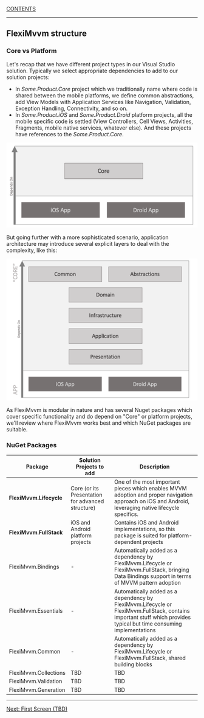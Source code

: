 [CONTENTS](index.md)

---

## FlexiMvvm structure

### Core vs Platform

Let's recap that we have different project types in our Visual Studio solution.
Typically we select appropriate dependencies to add to our solution projects:
- In *Some.Product.Core* project which we traditionally name where code is shared between the mobile platforms, we define common abstractions, add View Models with Application Services like Navigation, Validation, Exception Handling, Connectivity, and so on.
- In *Some.Product.iOS* and *Some.Product.Droid* platform projects, all the mobile specific code is settled (View Controllers, Cell Views, Activities, Fragments, mobile native services, whatever else). And these projects have references to the *Some.Product.Core*.

![Simple projects structure](images/001-Intro-001-Projects-Simple.png)

But going further with a more sophisticated scenario, application architecture may introduce several explicit layers to deal with the complexity, like this:

![Advanced projects structure](images/001-Intro-002-Projects-Domain.png)

As FlexiMvvm is modular in nature and has several Nuget packages which cover specific functionality and do depend on "Core" or platform projects, we'll review where FlexiMvvm works best and which NuGet packages are suitable.

### NuGet Packages

| Package | Solution Projects to add | Description |
| --- | --- | --- |
| **FlexiMvvm.Lifecycle** | Core (or its Presentation for advanced structure)   | One of the most important pieces which enables MVVM adoption and proper navigation approach on iOS and Android, leveraging native lifecycle specifics.  |
| **FlexiMvvm.FullStack** | iOS and Android platform projects | Contains iOS and Android implementations, so this package is suited for platform-dependent projects |
| FlexiMvvm.Bindings | - | Automatically added as a dependency by FlexiMvvm.Lifecycle or FlexiMvvm.FullStack, bringing Data Bindings support in terms of MVVM pattern adoption |
| FlexiMvvm.Essentials | - | Automatically added as a dependency by FlexiMvvm.Lifecycle or FlexiMvvm.FullStack, contains important stuff which provides typical but time consuming implementations |
| FlexiMvvm.Common | - | Automatically added as a dependency by FlexiMvvm.Lifecycle or FlexiMvvm.FullStack, shared building blocks |
| FlexiMvvm.Collections | TBD | TBD |
| FlexiMvvm.Validation | TBD | TBD |
| FlexiMvvm.Generation | TBD | TBD |

---

[Next: First Screen (TBD)](index.md)